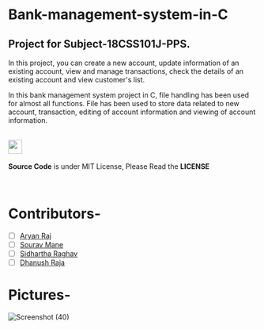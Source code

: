 # Bank-management-system-in-C

## Project for Subject-18CSS101J-PPS.
In this project, you can create a new account, update information of an existing account, view and manage transactions, check the details of an existing account and view customer's list.



In this bank management system project in C, file handling has been used for almost all functions. File has been used to store data related to new account, transaction, editing of account information and viewing of account information.



 <div align="left">
 <p>
 <br>
   <img src="https://img.shields.io/badge/License-MIT-yellow.svg?logo=Microsoft%20Word&style=for-the-badge" height="28"/><br>
   <br><strong>Source Code</strong> is under MIT License, Please Read the <strong>LICENSE</strong>
  <p>
 </div>
 <br>

# Contributors-
- [ ] [Aryan Raj](https://github.com/aryanraj2713)
- [ ] [Sourav Mane](https://github.com/SouravMane333)
- [ ] [Sidhartha Raghav](https://github.com/OpSiDop)
- [ ] [Dhanush Raja](https://github.com/sn4149)
# Pictures-
![Screenshot (40)](https://user-images.githubusercontent.com/93781577/176097363-048df4e2-4a54-48df-814a-d122652cc9e7.png)
